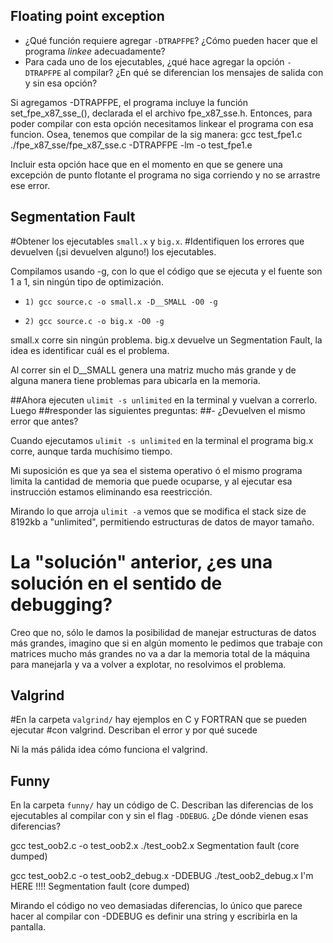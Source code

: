 ## Floating point exception

- ¿Qué función requiere agregar `-DTRAPFPE`? ¿Cómo pueden hacer que el
programa *linkee* adecuadamente?
- Para cada uno de los ejecutables, ¿qué hace agregar la opción `-DTRAPFPE` al compilar? ¿En qué se diferencian 
los mensajes de salida con y sin esa opción?

Si agregamos -DTRAPFPE, el programa incluye la función set_fpe_x87_sse_(), declarada el el archivo fpe_x87_sse.h.
Entonces, para poder compilar con esta opción necesitamos linkear el programa con esa funcion. Osea, tenemos que compilar de la sig manera:
gcc test_fpe1.c ./fpe_x87_sse/fpe_x87_sse.c -DTRAPFPE -lm -o test_fpe1.e

Incluir esta opción hace que en el momento en que se genere una excepción de punto flotante el programa no siga corriendo y no se arrastre ese error.

## Segmentation Fault

#Obtener los ejecutables `small.x` y `big.x`.
#Identifiquen los errores que devuelven (¡si devuelven alguno!) los ejecutables.

Compilamos usando -g, con lo que el código que se ejecuta y el fuente son 1 a 1, sin ningún tipo de optimización.

 *     1) gcc source.c -o small.x -D__SMALL -O0 -g
 *     2) gcc source.c -o big.x -O0 -g 

small.x corre sin ningún problema.
big.x devuelve un Segmentation Fault, la idea es identificar cuál es el problema.

Al correr sin el D__SMALL genera una matriz mucho más grande y de alguna manera tiene problemas para ubicarla en la memoria.

##Ahora ejecuten `ulimit -s unlimited` en la terminal y vuelvan a correrlo. Luego
##responder las siguientes preguntas:
##- ¿Devuelven el mismo error que antes?

Cuando ejecutamos `ulimit -s unlimited` en la terminal el programa big.x corre, aunque tarda muchísimo tiempo.

Mi suposición es que ya sea el sistema operativo ó el mismo programa limita la cantidad de memoria que puede ocuparse, y al ejecutar esa instrucción estamos eliminando esa reestricción.

Mirando lo que arroja `ulimit -a` vemos que se modifica el stack size de 8192kb a "unlimited", permitiendo estructuras de datos de mayor tamaño.

# La "solución" anterior, ¿es una solución en el sentido de debugging?

Creo que no, sólo le damos la posibilidad de manejar estructuras de datos más grandes, imagino que si en algún momento le pedimos que trabaje con matrices mucho más grandes no va a dar la memoria total de la máquina para manejarla y va a volver a explotar, no resolvimos el problema.

## Valgrind
#En la carpeta `valgrind/` hay ejemplos en C y FORTRAN que se pueden ejecutar
#con valgrind. Describan el error y por qué sucede

Ni la más pálida idea cómo funciona el valgrind.

## Funny

En la carpeta `funny/` hay un código de C. Describan las diferencias de los ejecutables
al compilar con y sin el flag `-DDEBUG`. ¿De dónde vienen esas diferencias?

gcc test_oob2.c -o test_oob2.x
./test_oob2.x 
Segmentation fault (core dumped)

gcc test_oob2.c -o test_oob2_debug.x -DDEBUG
./test_oob2_debug.x 
I'm HERE !!!! 
Segmentation fault (core dumped)

Mirando el código no veo demasiadas diferencias, lo único que parece hacer al compilar con -DDEBUG es definir una string y escribirla en la pantalla.



